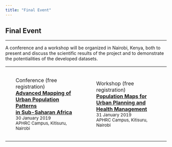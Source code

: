 ```yaml
---
title: "Final Event"
---
```


## Final Event

---

A conference and a workshop will be organized in Nairobi, Kenya, both to present and discuss the scientific results of the project and to demonstrate the potentialities of the developed datasets. 

<table class="text-center" style="width: 100%;">
  <tr>
    <td style="width: 50%; padding: 2em;">
      Conference (free registration)<br>
      <a href="page/maupp-conference">
      <strong>Advanced Mapping of Urban Population Patterns<br>in Sub-Saharan Africa</strong><br>
      </a>
      <small>30 January 2019<br>APHRC Campus, Kitisuru, Nairobi</small>
    </td>
    <td style="width: 50%; padding: 2em;">
      Workshop (free registration)<br>
      <a href="page/maupp-workshop">
      <strong>Population Maps for Urban Planning and<br>Health Management</strong><br>
      </a>
      <small>31 January 2019<br>APHRC Campus, Kitisuru, Nairobi</small>
    </td>
  </tr>
</table>
